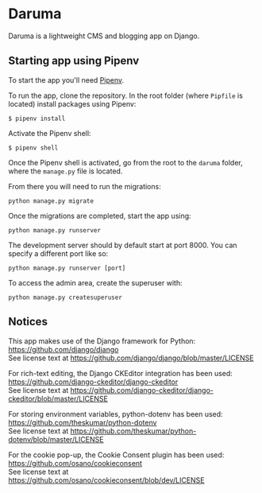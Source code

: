 # Daruma
Daruma is a lightweight CMS and blogging app on Django.

## Starting app using Pipenv
To start the app you'll need [Pipenv](https://pypi.org/project/pipenv/).

To run the app, clone the repository. In the root folder (where `Pipfile` is located) install packages using Pipenv:
```
$ pipenv install
```

Activate the Pipenv shell:
```
$ pipenv shell
```

Once the Pipenv shell is activated, go from the root to the `daruma` folder, where the `manage.py` file is located.

From there you will need to run the migrations:
```
python manage.py migrate
```

Once the migrations are completed, start the app using:
```
python manage.py runserver
```

The development server should by default start at port 8000. You can specify a different port like so:
```
python manage.py runserver [port]
```

To access the admin area, create the superuser with:
```
python manage.py createsuperuser
```

## Notices
This app makes use of the Django framework for Python:\
https://github.com/django/django \
See license text at https://github.com/django/django/blob/master/LICENSE

For rich-text editing, the Django CKEditor integration has been used:\
https://github.com/django-ckeditor/django-ckeditor \
See license text at https://github.com/django-ckeditor/django-ckeditor/blob/master/LICENSE

For storing environment variables, python-dotenv has been used:\
https://github.com/theskumar/python-dotenv \
See license text at https://github.com/theskumar/python-dotenv/blob/master/LICENSE

For the cookie pop-up, the Cookie Consent plugin has been used:\
https://github.com/osano/cookieconsent \
See license text at https://github.com/osano/cookieconsent/blob/dev/LICENSE

